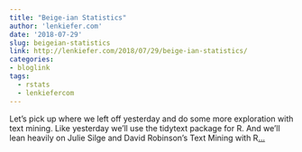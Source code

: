 ```yaml
---
title: "Beige-ian Statistics"
author: 'lenkiefer.com'
date: '2018-07-29'
slug: beigeian-statistics
link: http://lenkiefer.com/2018/07/29/beige-ian-statistics/
categories:
- bloglink
tags:
  - rstats
  - lenkiefercom
---
```


Let’s pick up where we left off yesterday and do some more exploration with text mining. Like yesterday we’ll use the tidytext package for R. And we’ll lean heavily on Julie Silge and David Robinson’s Text Mining with R[... <i class="fas fa-external-link-alt"></i>](http://lenkiefer.com/2018/07/29/beige-ian-statistics/)

